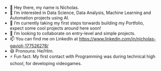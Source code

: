- 👋 Hey there, my name is Nicholas.
- 👀 I’m interested in Data Science, Data Analysis, Machine Learning and Automation projects using AI.
- 🌱 I’m currently taking my first steps torwards building my Portfolio, expect some cool projects around here soon!
- 💞️ I’m looking to collaborate on entry-level and simple projects.
- 📫 You can find me on LinkedIn at https://www.linkedin.com/in/nicholas-gavioli-177526278/
- 😄 Pronouns: He/Him.
- ⚡ Fun fact: My first contact with Programming was during technical high school, for developing videogames.

<!---
Nich011/Nich011 is a ✨ special ✨ repository because its `README.md` (this file) appears on your GitHub profile.
You can click the Preview link to take a look at your changes.
--->
